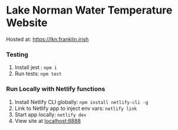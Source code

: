 # Lake Norman Water Temperature Website

Hosted at: https://lkn.franklin.irish

### Testing
1. Install jest : `npm i`
2. Run tests: `npm test`

### Run Locally with Netlify functions
1. Install Netlify CLI globally: `npm install netlify-cli -g`
2. Link to Netlify app to inject env vars: `netlify link`
3. Start app locally: `netlify dev`
4. View site at [localhost:8888](http://localhost:8888)

